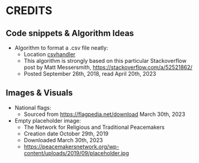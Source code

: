 # CREDITS

## Code snippets & Algorithm Ideas

- Algorithm to format a .csv file neatly:
  - Location [csvhandler](https://github.com/joonarafael/ohte/blob/d799aa368996082f6698b301fbca249055edaeb6/flaggame/src/csvhandler.py#L285 "Link to the exact line of code")
  - This algorithm is strongly based on this particular Stackoverflow post by Matt Messersmith, https://stackoverflow.com/a/52521862/
  - Posted September 26th, 2018, read April 20th, 2023

## Images & Visuals

- National flags:
  - Sourced from https://flagpedia.net/download March 30th, 2023
- Empty placeholder image:
  - The Network for Religious and Traditional Peacemakers
  - Creation date October 29th, 2019
  - Downloaded March 30th, 2023
  - https://peacemakersnetwork.org/wp-content/uploads/2019/09/placeholder.jpg
